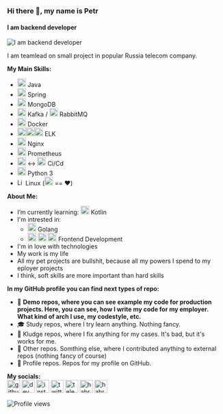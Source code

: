### Hi there 👋, my name is Petr
#### I am backend developer
![I am backend developer](https://keptelr.github.io/img/logo6.png)

I am teamlead on small project in popular Russia telecom company.

**My Main Skills:**
- <img src='https://keptelr.github.io/icons/java.svg' alt='Java' height='20'> Java 
- <img src='https://keptelr.github.io/icons/springio.svg' alt='Spring' height='20'> Spring 
- <img src='https://keptelr.github.io/icons/mongodb.svg' alt='MongoDB' height='20'> MongoDB
- <img src='https://keptelr.github.io/icons/kafka.svg' alt='Kafka' height='20'> Kafka / <img src='https://keptelr.github.io/icons/rmq.svg' alt='rmq' height='20'> RabbitMQ
- <img src='https://keptelr.github.io/icons/docker.svg' alt='Docker' height='20'> Docker 
- <img src='https://keptelr.github.io/icons/elastic.svg' alt='Elasticsearch' height='20'><img src='https://keptelr.github.io/icons/logstash.svg' alt='Logstash' height='20'><img src='https://keptelr.github.io/icons/kibana.svg' alt='Kibana' height='20'> ELK
- <img src='https://keptelr.github.io/icons/nginx.svg' alt='Nginx' height='20'> Nginx
- <img src='https://keptelr.github.io/icons/prometheusio.svg' alt='Prometheus' height='20'> Prometheus
- <img src='https://keptelr.github.io/icons/gitlab.svg' alt='Gitlab' height='20'> <-> <img src='https://keptelr.github.io/icons/jenkins.svg' alt='Jenkins' height='20'> Ci/Cd
- <img src='https://keptelr.github.io/icons/python.svg' alt='Python' height='20'> Python 3
- <img src='https://keptelr.github.io/icons/linux.svg' alt='Linux' height='15'> Linux (<img src='https://keptelr.github.io/icons/ubuntu.svg' alt='Ubuntu' height='20'> == ❤️)

**About Me:**
- I’m currently learning: <img src='https://keptelr.github.io/icons/kotlin.svg' alt='Kotlin' height='20'> Kotlin
- I'm intrested in:
  - <img src='https://keptelr.github.io/icons/go.svg' alt='Go' height='20'> Golang
  - <img src='https://keptelr.github.io/icons/typescript.svg' alt='Typescript' height='20'> <img src='https://keptelr.github.io/icons/angular.svg' alt='Angular' height='20'> <img src='https://keptelr.github.io/icons/react.svg' alt='ReactJs' height='20'> Frontend Development
- I'm in love with technologies
- My work is my life
- All my pet projects are bullshit, because all my powers I spend to my eployer projects
- I think, soft skills are more important than hard skills

**In my GitHub profile you can find next types of repo:**
- 🎥 **Demo repos, where you can see example my code for production projects. Here, you can see, how I write my code for my employer. What kind of arch I use, my codestyle, etc.**
- 🎓 Study repos, where I try learn anything. Nothing fancy.  
- 💩 Kludge repos, where I fix anything for my cases. It's bad, but it's works for me.
- 🎲 Other repos. Somthing else, where I contributed anything to external repos (nothing fancy of course)
- 🤔 Profile repos. Repos for my profile on GitHub.

**My socials:** <br>
[<img src='https://keptelr.github.io/icons/github.svg' alt='github' height='30'>](https://github.com/keptelr)  [<img src='https://keptelr.github.io/icons/devto.svg' alt='dev' height='30'>](https://dev.to/keptelr)  [<img src='https://keptelr.github.io/icons/instagram.svg' alt='instagram' height='30'>](https://www.instagram.com/keptelr/)  [<img src='https://keptelr.github.io/icons/twitter.svg' alt='twitter' height='30'>](https://twitter.com/keptelr) [<img src='https://keptelr.github.io/icons/telegram.svg' alt='telegram' height='30'>](http://t.me/keptelr) [<img src='https://keptelr.github.io/icons/habr.png' alt='habr' height='30'>](https://habr.com/ru/users/keptelr/) [<img src='https://keptelr.github.io/icons/linkedin.svg' alt='habr' height='30'>](https://www.linkedin.com/in/petrbelyakov/)

![Profile views](https://gpvc.arturio.dev/keptelr)  
